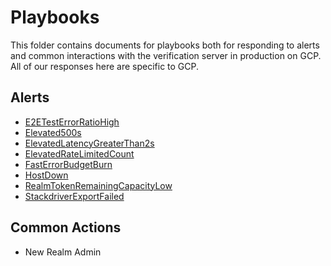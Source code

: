 # Playbooks

This folder contains documents for playbooks both for responding to
alerts and common interactions with the verification server in
production on GCP. All of our responses here are specific to GCP.

## Alerts

 - [E2ETestErrorRatioHigh](alerts/E2ETestErrorRatioHigh.md)
 - [Elevated500s](alerts/Elevated500s.md)
 - [ElevatedLatencyGreaterThan2s](alerts/ElevatedLatencyGreaterThan2s.md)
 - [ElevatedRateLimitedCount](alerts/ElevatedRateLimitedCount.md)
 - [FastErrorBudgetBurn](alerts/FastErrorBudgetBurn.md)
 - [HostDown](alerts/HostDown.md)
 - [RealmTokenRemainingCapacityLow](alerts/RealmTokenRemainingCapacityLow.md)
 - [StackdriverExportFailed](alerts/StackdriverExportFailed.md)

## Common Actions

- New Realm Admin
